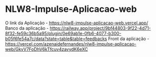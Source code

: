 # NLW8-Impulse-Aplicacao-web
O link da Aplicação - https://nlw8-impulse-aplicacao-web.vercel.app/
Banco da aplicação - https://railway.app/project/9bf44803-9f22-4d71-8f32-fe59c36b5a95/plugin/0e69ab1e-0fb6-4077-b300-b05f6fe54a7c/data?state=table&table=feedbacks
Front da aplicação - https://vercel.com/azenaidefernandes/nlw8-impulse-aplicacao-web/GkvV7FoDhV6kTfcuv4zavydK6eXC

